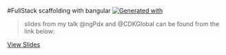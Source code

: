 #FullStack scaffolding with bangular [![Generated with](https://img.shields.io/badge/generated%20with-bangular-blue.svg?style=flat-square)](https://github.com/42Zavattas/generator-bangular)

> slides from my talk @ngPdx and @CDKGlobal can be found from the link below:

[View Slides](https://speakerdeck.com/pmahmud/ng-pdx-meetup-presentation)
